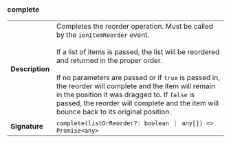 

### complete

| | |
| --- | --- |
| **Description** | Completes the reorder operation. Must be called by the `ionItemReorder` event.<br /><br />If a list of items is passed, the list will be reordered and returned in the proper order.<br /><br />If no parameters are passed or if `true` is passed in, the reorder will complete and the item will remain in the position it was dragged to. If `false` is passed, the reorder will complete and the item will bounce back to its original position. |
| **Signature** | `complete(listOrReorder?: boolean ｜ any[]) => Promise<any>` |


